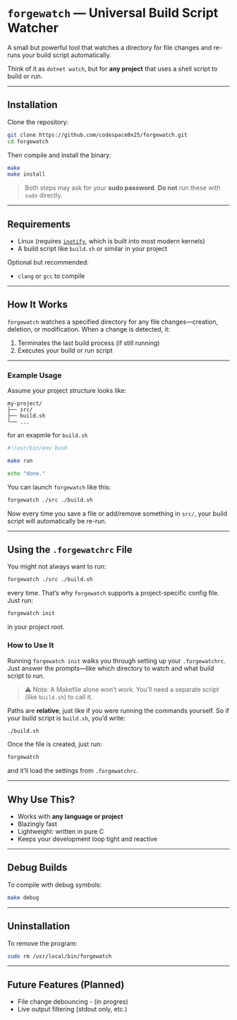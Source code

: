 # `forgewatch` — Universal Build Script Watcher

A small but powerful tool that watches a directory for file changes and re-runs your build script automatically.

Think of it as `dotnet watch`, but for **any project** that uses a shell script to build or run.

---

## Installation

Clone the repository:

```sh
git clone https://github.com/codespace0x25/forgewatch.git
cd forgewatch
```

Then compile and install the binary:

```sh
make
make install
```

> Both steps may ask for your **sudo password**.
> **Do not** run these with `sudo` directly.

---

## Requirements

* Linux (requires [`inotify`](https://man7.org/linux/man-pages/man7/inotify.7.html), which is built into most modern kernels)
* A build script like `build.sh` or similar in your project

Optional but recommended:

* `clang` or `gcc` to compile

---

## How It Works

`forgewatch` watches a specified directory for any file changes—creation, deletion, or modification. When a change is detected, it:

1. Terminates the last build process (if still running)
2. Executes your build or run script

---

### Example Usage

Assume your project structure looks like:

```
my-project/
├── src/
├── build.sh
└── ...
```

for an exapmle for `build.sh`
```bash
#!/usr/bin/env bash

make run

echo "done."
```

You can launch `forgewatch` like this:

```sh
forgewatch ./src ./build.sh
```

Now every time you save a file or add/remove something in `src/`, your build script will automatically be re-run.

---

## Using the `.forgewatchrc` File

You might not always want to run:

```sh
forgewatch ./src ./build.sh
```

every time. That’s why `forgewatch` supports a project-specific config file. Just run:

```sh
forgewatch init
```

in your project root.

### How to Use It

Running `forgewatch init` walks you through setting up your `.forgewatchrc`.
Just answer the prompts—like which directory to watch and what build script to run.

> ⚠️ Note: A Makefile alone won’t work. You’ll need a separate script (like `build.sh`) to call it.

Paths are **relative**, just like if you were running the commands yourself.
So if your build script is `build.sh`, you’d write:

```sh
./build.sh
```

Once the file is created, just run:

```sh
forgewatch
```

and it’ll load the settings from `.forgewatchrc`.

---

## Why Use This?

* Works with **any language or project**
* Blazingly fast
* Lightweight: written in pure C
* Keeps your development loop tight and reactive

---

## Debug Builds

To compile with debug symbols:

```sh
make debug
```

---

## Uninstallation

To remove the program:

```sh
sudo rm /usr/local/bin/forgewatch
```

---

## Future Features (Planned)

* File change debouncing - (in progres)
* Live output filtering (stdout only, etc.)

